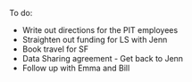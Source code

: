 To do:
- Write out directions for the PIT employees
- Straighten out funding for LS with Jenn
- Book travel for SF 
- Data Sharing agreement - Get back to Jenn
- Follow up with Emma and Bill 